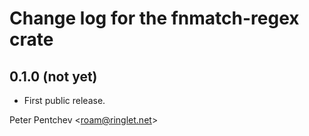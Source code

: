 # Change log for the fnmatch-regex crate

## 0.1.0 (not yet)

- First public release.

Peter Pentchev <[roam@ringlet.net](mailto:roam@ringlet.net)>
